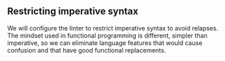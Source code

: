 ## Restricting imperative syntax

We will configure the linter to restrict imperative syntax to avoid relapses. The mindset used in functional programming is different, simpler than imperative, so we can eliminate language features that would cause confusion and that have good functional replacements.



